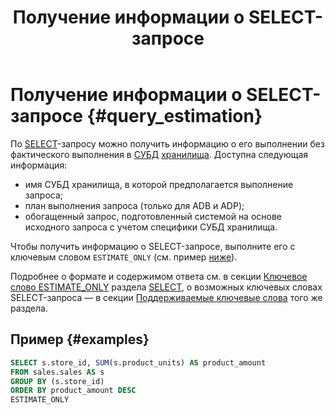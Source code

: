 ﻿---
layout: default
title: Получение информации о SELECT-запросе
nav_order: 4
parent: Другие действия
grand_parent: Работа с системой
has_children: false
has_toc: false
---

# Получение информации о SELECT-запросе {#query_estimation}

По [SELECT](../../../reference/sql_plus_requests/SELECT/SELECT.md)-запросу можно получить информацию 
о его выполнении без фактического выполнения в [СУБД](../../../introduction/supported_DBMS/supported_DBMS.md) 
[хранилища](../../../overview/main_concepts/data_storage/data_storage.md). Доступна следующая информация:
* имя СУБД хранилища, в которой предполагается выполнение запроса;
* план выполнения запроса (только для ADB и ADP);
* обогащенный запрос, подготовленный системой на основе исходного запроса с учетом специфики СУБД хранилища.

Чтобы получить информацию о SELECT-запросе, выполните его с ключевым словом `ESTIMATE_ONLY` (см. пример [ниже](#examples)).

Подробнее о формате и содержимом ответа см. в секции 
[Ключевое слово ESTIMATE_ONLY](../../../reference/sql_plus_requests/SELECT/SELECT.md#estimate)
раздела [SELECT](../../../reference/sql_plus_requests/SELECT/SELECT.md), о возможных ключевых словах SELECT-запроса 
— в секции [Поддерживаемые ключевые слова](../../../reference/sql_plus_requests/SELECT/SELECT.md#key_words) 
того же раздела.

## Пример {#examples}

```sql
SELECT s.store_id, SUM(s.product_units) AS product_amount
FROM sales.sales AS s
GROUP BY (s.store_id)
ORDER BY product_amount DESC
ESTIMATE_ONLY
```